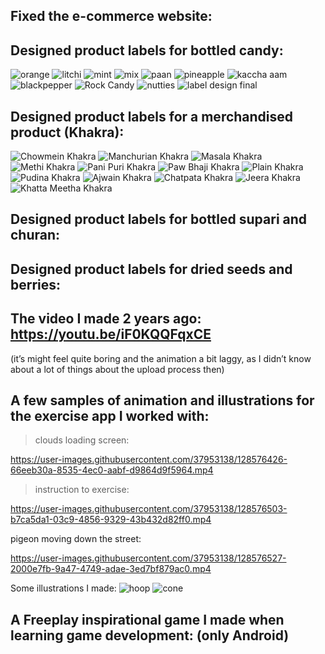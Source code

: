 ## Fixed the e-commerce website:

## Designed product labels for bottled candy:
![orange](https://user-images.githubusercontent.com/37953138/128577067-5b9fd67a-c1a4-4e39-a843-cab9e12b731d.png)
![litchi](https://user-images.githubusercontent.com/37953138/128577073-42e544d0-168c-4f70-958c-ea5897d01b18.png)
![mint](https://user-images.githubusercontent.com/37953138/128577086-7a1ebf31-83ed-4acf-bae3-5ed6063b5f32.png)
![mix](https://user-images.githubusercontent.com/37953138/128577090-39d05e01-7175-48a1-bbbc-50927ce76226.png)
![paan](https://user-images.githubusercontent.com/37953138/128577095-02a2b326-f3c6-4bee-97ec-9d1afcbc7f3a.png)
![pineapple](https://user-images.githubusercontent.com/37953138/128577103-0dea5e63-4aee-4c22-8621-edafd89fdc63.png)
![kaccha aam](https://user-images.githubusercontent.com/37953138/128577105-4a72fbce-9ce4-466b-843a-48381a80850b.png)
![blackpepper](https://user-images.githubusercontent.com/37953138/128577110-aa1ffb7e-5d72-4015-b064-9976002927e5.png)
![Rock Candy](https://user-images.githubusercontent.com/37953138/128577227-ba35d980-7c14-4330-bb01-60c2b948c4ac.png)
![nutties](https://user-images.githubusercontent.com/37953138/128577233-d36d15ca-72e0-4c95-bd60-155da054b9b7.png)
![label design final](https://user-images.githubusercontent.com/37953138/128577679-9161190b-5f74-42ce-b1b5-b3ba0283d4b9.jpeg)

## Designed product labels for a merchandised product (Khakra):
![Chowmein Khakra](https://user-images.githubusercontent.com/37953138/128577527-18a49f4a-82a5-4831-9201-cfd3daaf5079.png)
![Manchurian Khakra](https://user-images.githubusercontent.com/37953138/128577529-ef154b0a-b960-4fd8-af04-d0f52f236307.png)
![Masala Khakra](https://user-images.githubusercontent.com/37953138/128577530-92f6a6a3-d5ef-44a0-b581-e6903c8d9bfa.png)
![Methi Khakra](https://user-images.githubusercontent.com/37953138/128577531-8c14108f-deb0-4d47-ac65-0afce9002c4d.png)
![Pani Puri Khakra](https://user-images.githubusercontent.com/37953138/128577534-0920cdad-5db3-4ed3-9163-87a54c2fc225.png)
![Paw Bhaji Khakra](https://user-images.githubusercontent.com/37953138/128577538-948aeb1b-4826-4af9-9902-4afa266eb9ba.png)
![Plain Khakra](https://user-images.githubusercontent.com/37953138/128577539-53d358bb-e3f7-43dd-8480-d4c26e7f3516.png)
![Pudina Khakra](https://user-images.githubusercontent.com/37953138/128577540-70d9301a-1750-4a8d-b5d9-9c4548b49c51.png)
![Ajwain Khakra](https://user-images.githubusercontent.com/37953138/128577541-35d41eee-be45-4601-8b80-7f0160b5843d.png)
![Chatpata Khakra](https://user-images.githubusercontent.com/37953138/128577543-44d5e269-4c0b-4bcc-9928-2fb530abb6f1.png)
![Jeera Khakra](https://user-images.githubusercontent.com/37953138/128577591-a83dfb77-a50b-4ca4-bdd8-95865a19ddbb.png)
![Khatta Meetha Khakra](https://user-images.githubusercontent.com/37953138/128577592-1fbbe3f0-1b74-4cb2-a44f-bf9a384c3f26.png)

## Designed product labels for bottled supari and churan:



## Designed product labels for dried seeds and berries:

## The video I made 2 years ago: https://youtu.be/iF0KQQFqxCE

(it’s might feel quite boring and the animation a bit laggy, as I didn’t know about a lot of things about the upload process then)


## A few samples of animation and illustrations for the exercise app I worked with:

> clouds loading screen:

https://user-images.githubusercontent.com/37953138/128576426-66eeb30a-8535-4ec0-aabf-d9864d9f5964.mp4


> instruction to exercise: 

https://user-images.githubusercontent.com/37953138/128576503-b7ca5da1-03c9-4856-9329-43b432d82ff0.mp4



pigeon moving down the street: 

https://user-images.githubusercontent.com/37953138/128576527-2000e7fb-9a47-4749-adae-3ed7bf879ac0.mp4



Some illustrations I made:
![hoop](https://user-images.githubusercontent.com/37953138/128575552-f7663575-a05c-49ee-bd78-47da63238fb7.png)
![cone](https://user-images.githubusercontent.com/37953138/128575558-4f0e51ce-1b5e-41e7-98cc-11125b6235c4.png)


## A Freeplay inspirational game I made when learning game development: (only Android)
